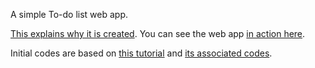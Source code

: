 
A simple To-do list web app.

[This explains why it is created](http://daniellam.me/blog/getting-started-on-node-js-and-mean-stack/). You can see the web app [in action here](http://daniellam.me/examples/todolist).

Initial codes are based on [this tutorial](http://thecodebarbarian.wordpress.com/2013/07/29/introduction-to-the-mean-stack-part-two-building-and-testing-a-to-do-list/) and [its associated codes](https://github.com/vkarpov15/mean-stack-todo).
